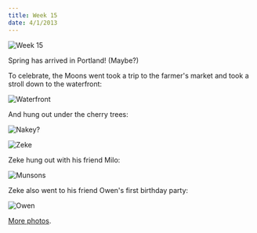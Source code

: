 ```yaml
---
title: Week 15
date: 4/1/2013
---
```


![Week 15](https://lh3.googleusercontent.com/-3mkCi_-YdYk/UVkgNC2k_HI/AAAAAAAALdo/zd-rkDs9qVg/s672/Zeek+Week+15+Graphic.jpg)

Spring has arrived in Portland! (Maybe?)

To celebrate, the Moons went took a trip to the farmer's market and took a stroll down to the waterfront:

![Waterfront](https://lh5.googleusercontent.com/-0JdBJFQBzWM/UVkgRYb3v0I/AAAAAAAALfA/EGGQSmZSxqQ/s896/P1030306.JPG)

And hung out under the cherry trees:

![Nakey?](https://lh6.googleusercontent.com/-ymZLqAJHz80/UVkgUb3kpII/AAAAAAAALgA/8AUIrmzAQEo/s672/DSC_8526.JPG)

![Zeke](https://lh3.googleusercontent.com/-ga8Gephjpdo/UVkgU3GvF8I/AAAAAAAALgE/x-P3WLgZEEc/s672/DSC_8531.JPG)

Zeke hung out with his friend Milo:

![Munsons](https://lh4.googleusercontent.com/-RcA1wvCflOg/UVkgYEdF_2I/AAAAAAAALhI/7FNsgQrFlKE/s1011/DSC_8571.JPG)

Zeke also went to his friend Owen's first birthday party:

![Owen](https://lh4.googleusercontent.com/-RcA1wvCflOg/UVkgYEdF_2I/AAAAAAAALhI/7FNsgQrFlKE/s1011/DSC_8571.JPG)

[More photos](https://plus.google.com/photos/109995794392976695103/albums/5861751788427423233?sqi=104224507953462118663&sqsi=3f148359-9145-4848-aeb4-6ea74a092630).
